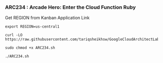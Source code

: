 ### ARC234 :  Arcade Hero: Enter the Cloud Function Ruby 

Get REGION from Kanban Application Link  

```
export REGION=us-central1
```

```
curl -LO https://raw.githubusercontent.com/tariqsheikhsw/GoogleCloudArchitectLabs/main/Solutions/ARC234.sh

sudo chmod +x ARC234.sh

./ARC234.sh
```

